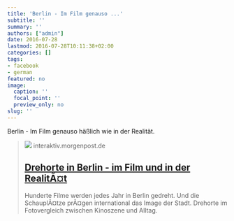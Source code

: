 ```yaml
---
title: 'Berlin - Im Film genauso ...'
subtitle: ''
summary: ''
authors: ["admin"]
date: 2016-07-28
lastmod: 2016-07-28T10:11:38+02:00
categories: []
tags:
- facebook
- german
featured: no
image:
  caption: ''
  focal_point: ''
  preview_only: no
slug: ''
---
```

Berlin - Im Film genauso häßlich wie in der Realität.
> [![](http://interaktiv.morgenpost.de/drehorte-berlin/images/thumb.jpg)](http://interaktiv.morgenpost.de/drehorte-berlin/)
> interaktiv.morgenpost.de
> ## [Drehorte in Berlin - im Film und in der RealitÃ¤t](http://interaktiv.morgenpost.de/drehorte-berlin/)
>
>Hunderte Filme werden jedes Jahr in Berlin gedreht. Und die SchauplÃ¤tze prÃ¤gen international das Image der Stadt. Drehorte im Fotovergleich zwischen Kinoszene und Alltag.


